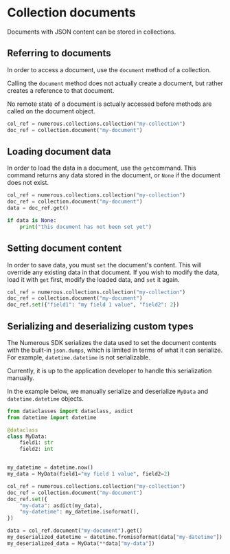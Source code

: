 
# Collection documents

Documents with JSON content can be stored in collections.

## Referring to documents

In order to access a document, use the `document` method of a collection.

Calling the `document` method does not actually create a document, but rather
creates a reference to that document.

No remote state of a document is actually accessed before methods are called on
the document object.

```py
col_ref = numerous.collections.collection("my-collection")
doc_ref = collection.document("my-document")
```

## Loading document data

In order to load the data in a document, use the `get`command. This command returns any data stored
in the document, or `None` if the document does not exist.

```py
col_ref = numerous.collections.collection("my-collection")
doc_ref = collection.document("my-document")
data = doc_ref.get()

if data is None:
    print("this document has not been set yet")
```

## Setting document content

In order to save data, you must `set` the document's content. This will override
any existing data in that document. If you wish to modify the data, load it with
`get` first, modify the loaded data, and `set` it again.

```py
col_ref = numerous.collections.collection("my-collection")
doc_ref = collection.document("my-document")
doc_ref.set({"field1": "my field 1 value", "field2": 2})
```

## Serializing and deserializing custom types

The Numerous SDK serializes the data used to set the document contents with the
built-in `json.dumps`, which is limited in terms of what it can serialize. For
example, `datetime.datetime` is not serializable.

Currently, it is up to the application developer to handle this serialization
manually.

In the example below, we manually serialize and deserialize `MyData` and
`datetime.datetime` objects.

```py
from dataclasses import dataclass, asdict
from datetime import datetime

@dataclass
class MyData:
    field1: str
    field2: int


my_datetime = datetime.now()
my_data = MyData(field1="my field 1 value", field2=2)

col_ref = numerous.collections.collection("my-collection")
doc_ref = collection.document("my-document")
doc_ref.set({
    "my-data": asdict(my_data),
    "my-datetime": my_datetime.isoformat(),
})

data = col_ref.document("my-document").get()
my_deserialized_datetime = datetime.fromisoformat(data["my-datetime"])
my_deserialized_data = MyData(**data["my-data"])
```
